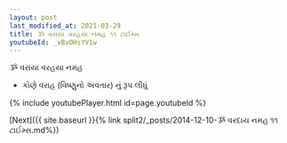```yaml
---
layout: post
last_modified_at: 2021-03-29
title: ૐ વરાયા વરહયા નમહ ૧૧ ટાઈમ્સ
youtubeId: _vBvOHsYV1w
---
```

 
 
 ૐ વરાયા વરહયા નમહ  
 
 -  કોણે વરાહ (વિષ્ણુનો અવતાર) નું રૂપ લીધું 
 
  
 
  
 
 
 
 
 
 


{% include youtubePlayer.html id=page.youtubeId %}
 
[Next]({{ site.baseurl }}{% link  split2/_posts/2014-12-10-ૐ વરદાય નમહ ૧૧ ટાઈમ્સ.md%})
 
